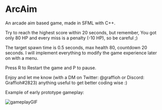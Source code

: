 # ArcAim
An arcade aim based game, made in SFML with C++.

Try to reach the highest score within 20 seconds, but remember, You got only 80 HP and every miss is a penalty (-10 HP), so be careful ;)

The target spawn time is 0.5 seconds, max health 80, countdown 20 seconds.
I will implement everything to modify the game experience later on with a menu.

Press R to Restart the game and P to pause.

Enjoy and let me know (with a DM on Twitter: @graffioh or Discord: Graffioh#2823) anything useful to get better coding wise :)

Example of early prototype gameplay:

![gameplayGIF](https://i.imgur.com/yf4gMYa.gif)

